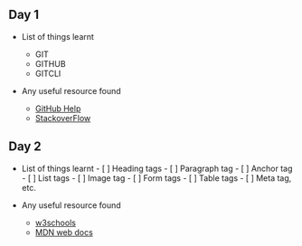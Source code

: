 ## Day 1
- List of things learnt
    - GIT
    - GITHUB
    - GITCLI

- Any useful resource found
    - [GitHub Help](https://help.github.com/en)
    - [StackoverFlow](https://stackoverflow.com/)

## Day 2
- List of things learnt
        -  [ ] Heading tags
        - [ ] Paragraph tag
        - [ ] Anchor tag
        - [ ] List tags
        - [ ] Image tag
        - [ ] Form tags
        - [ ] Table tags
        - [ ] Meta tag, etc. 

- Any useful resource found
    - <a href="https://www.w3schools.com/css/default.asp">w3schools</a>
    - <a href="https://developer.mozilla.org/en-US/docs/Web/CSS">MDN web docs</a>

